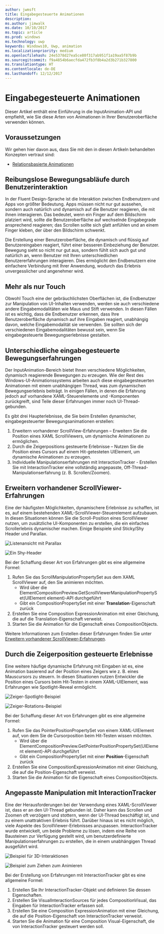 ```yaml
---
author: jwmsft
title: Eingabegesteuerte Animationen
description: 
ms.author: jimwalk
ms.date: 10/10/2017
ms.topic: article
ms.prod: windows
ms.technology: uwp
keywords: Windows10, Uwp, animation
ms.localizationpriority: medium
ms.openlocfilehash: 24e5378d27ea5ce80f317ab951f1a19aa5f87b9b
ms.sourcegitcommit: f9a4854b6aecfda472fb3f8b4a2d3b271b327800
ms.translationtype: HT
ms.contentlocale: de-DE
ms.lasthandoff: 12/12/2017
---
```

# <a name="input-driven-animations"></a>Eingabegesteuerte Animationen

Dieser Artikel enthält eine Einführung in die InputAnimation-API und empfiehlt, wie Sie diese Arten von Animationen in Ihrer Benutzeroberfläche verwenden können.

## <a name="prerequisites"></a>Voraussetzungen

Wir gehen hier davon aus, dass Sie mit den in diesen Artikeln behandelten Konzepten vertraut sind:

- [Relationsbasierte Animationen](relation-animations.md)

## <a name="smooth-motion-driven-from-user-interactions"></a>Reibungslose Bewegungsabläufe durch Benutzerinteraktion

In der Fluent Design-Sprache ist die Interaktion zwischen Endbenutzern und Apps von größter Bedeutung. Apps müssen nicht nur gut aussehen, sondern auch natürlich und dynamisch auf die Benutzer reagieren, die mit ihnen interagieren. Das bedeutet, wenn ein Finger auf dem Bildschirm platziert wird, sollte die Benutzeroberfläche auf wechselnde Eingabegrade ansprechend reagieren; das Scrollen sollte sich glatt anfühlen und an einem Finger kleben, der über den Bildschirm schwenkt.

Die Erstellung einer Benutzeroberfläche, die dynamisch und flüssig auf Benutzereingaben reagiert, führt einer besseren Einbeziehung der Benutzer. Bewegung sieht so nicht nur gut aus, sondern fühlt sich auch gut und natürlich an, wenn Benutzer mit Ihren unterschiedlichen Benutzererfahrungen interagieren. Dies ermöglicht den Endbenutzern eine einfachere Verbindung mit Ihrer Anwendung, wodurch das Erlebnis unvergesslicher und angenehmer wird.

## <a name="expanding-past-just-touch"></a>Mehr als nur Touch

Obwohl Touch eine der gebräuchlichsten Oberflächen ist, die Endbenutzer zur Manipulation von UI-Inhalten verwenden, werden sie auch verschiedene andere Eingabemodalitäten wie Maus und Stift verwenden. In diesen Fällen ist es wichtig, dass die Endbenutzer erkennen, dass Ihre Benutzeroberfläche dynamisch auf ihre Eingaben reagiert, unabhängig davon, welche Eingabemodalität sie verwenden. Sie sollten sich der verschiedenen Eingabemodalitäten bewusst sein, wenn Sie eingabegesteuerte Bewegungserlebnisse gestalten.

## <a name="different-input-driven-motion-experiences"></a>Unterschiedliche eingabegesteuerte Bewegungserfahrungen

Der InputAnimation-Bereich bietet Ihnen verschiedene Möglichkeiten, dynamisch reagierende Bewegungen zu erzeugen. Wie der Rest des Windows-UI-Animationssystems arbeiten auch diese eingabegesteuerten Animationen mit einem unabhängigen Thread, was zum dynamischen Bewegungserlebnis beiträgt. In einigen Fällen, in denen die Erfahrung jedoch auf vorhandene XAML-Steuerelemente und -Komponenten zurückgreift, sind Teile dieser Erfahrungen immer noch UI-Thread-gebunden.

Es gibt drei Haupterlebnisse, die Sie beim Erstellen dynamischer, eingabegesteuerter Bewegungsanimationen erstellen:

1. Erweitern vorhandener ScrollView-Erfahrungen – Erweitern Sie die Position eines XAML ScrollViewers, um dynamische Animationen zu ermöglichen.
1. Durch die Zeigerpositions gesteuerte Erlebnisse – Nutzen Sie die Position eines Cursors auf einem Hit-getesteten UIElement, um dynamische Animationen zu erzeugen.
1. Individuelle Manipulationserfahrungen mit InteractionTracker - Erstellen Sie mit InteractionTracker eine vollständig angepasste, Off-Thread-Manipulationserfahrung (z. B. Scrollen/Zoomen).

## <a name="enhancing-existing-scrollviewer-experiences"></a>Erweitern vorhandener ScrollViewer-Erfahrungen

Eine der häufigsten Möglichkeiten, dynamischere Erlebnisse zu schaffen, ist es, auf einem bestehenden XAML-ScrollViewer-Steuerelement aufzubauen. In diesen Situationen können Sie die Scroll-Position eines ScrollViewer nutzen, um zusätzliche UI-Komponenten zu erstellen, die ein einfaches Scrollerlebnis dynamischer machen. Einige Beispiele sind Sticky/Shy Header und Parallax.

![Listenansicht mit Parallax](images/animation/parallax.gif)

![Ein Shy-Header](images/animation/shy-header.gif)

Bei der Schaffung dieser Art von Erfahrungen gibt es eine allgemeine Formel:

1. Rufen Sie das ScrollManipulationPropertySet aus dem XAML ScrollViewer auf, den Sie animieren möchten.
    - Wird über die ElementCompositionPreview.GetScrollViewerManipulationPropertySet(UIElement element)-API durchgeführt
    - Gibt ein CompositionPropertySet mit einer **Translation**-Eigenschaft zurück
1. Erstellen Sie eine Composition ExpressionAnimation mit einer Gleichung, die auf die Translation-Eigenschaft verweist.
1. Starten Sie die Animation für die Eigenschaft eines CompositionObjects.

Weitere Informationen zum Erstellen dieser Erfahrungen finden Sie unter [Erweitern vorhandener ScrollViewer-Erfahrungen](scroll-input-animations.md).

## <a name="pointer-position-driven-experiences"></a>Durch die Zeigerposition gesteuerte Erlebnisse

Eine weitere häufige dynamische Erfahrung mit Eingaben ist es, eine Animation basierend auf der Position eines Zeigers wie z. B. eines Mauscursors zu steuern. In diesen Situationen nutzen Entwickler die Position eines Cursors beim Hit-Testen in einem XAML-UIElement, was Erfahrungen wie Spotlight-Reveal ermöglicht.

![Zeiger-Spotlight-Beispiel](images/animation/spotlight-reveal.gif)

![Zeiger-Rotations-Beispiel](images/animation/pointer-rotate.gif)

Bei der Schaffung dieser Art von Erfahrungen gibt es eine allgemeine Formel:

1. Rufen Sie das PointerPositionPropertySet von einem XAML-UIElement auf, von dem Sie de Cursorposition beim Hit-Testen wissen möchten.
    - Wird über die ElementCompositionPreview.GetPointerPositionPropertySet(UIElement element)-API durchgeführt
    - Gibt ein CompositionPropertySet mit einer **Position**-Eigenschaft zurück
1. Erstellen Sie eine CompositionExpressionAnimation mit einer Gleichung, die auf die Position-Eigenschaft verweist.
1. Starten Sie die Animation für die Eigenschaft eines CompositionObjects.

## <a name="custom-manipulation-experiences-with-interactiontracker"></a>Angepasste Manipulation mit InteractionTracker

Eine der Herausforderungen bei der Verwendung eines XAML-ScrollViewer ist, dass er an den UI-Thread gebunden ist. Daher kann das Scrollen und Zoomen oft verzögern und stottern, wenn der UI-Thread beschäftigt ist, und zu einem unattraktiven Erlebnis führt. Darüber hinaus ist es nicht möglich, viele Aspekte des ScrollViewer-Erlebnisses anzupassen. InteractionTracker wurde entwickelt, um beide Probleme zu lösen, indem eine Reihe von Bausteinen zur Verfügung gestellt wird, um benutzerdefinierte Manipulationserfahrungen zu erstellen, die in einem unabhängigen Thread ausgeführt wird.

![Beispiel für 3D-Interaktionen](images/animation/interactions-3d.gif)

![Beispiel zum Ziehen zum Animieren](images/animation/pull-to-animate.gif)

Bei der Erstellung von Erfahrungen mit InteractionTracker gibt es eine allgemeine Formel:

1. Erstellen Sie Ihr InteractionTracker-Objekt und definieren Sie dessen Eigenschaften.
1. Erstellen Sie VisualInteractionSources für jedes CompositionVisual, das Eingaben für InteractionTracker erfassen soll.
1. Erstellen Sie eine Composition ExpressionAnimation mit einer Gleichung, die auf die Position-Eigenschaft von InteractionTracker verweist.
1. Starten Sie die Animation für eine Composition Visual-Eigenschaft, die von InteractionTracker gesteuert werden soll.
